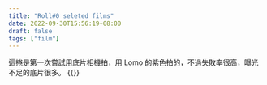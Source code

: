 ```yaml
---
title: "Roll#0 seleted films"
date: 2022-09-30T15:56:19+08:00
draft: false
tags: ["film"]
---
```

這捲是第一次嘗試用底片相機拍，用 Lomo 的紫色拍的，不過失敗率很高，曝光不足的底片很多。
{{<gallery roll-0-seleted-films>}}



